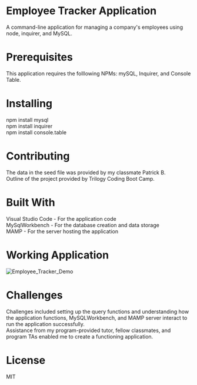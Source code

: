 # Employee Tracker Application
A command-line application for managing a company's employees using node, inquirer, and MySQL. 

# Prerequisites 

This application requires the folllowing NPMs: mySQL, Inquirer, and Console Table. 

# Installing

npm install mysql
<br>
npm install inquirer
<br>
npm install console.table

# Contributing

The data in the seed file was provided by my classmate Patrick B. 
<br>
Outline of the project provided by Trilogy Coding Boot Camp.

# Built With

Visual Studio Code - For the application code
<br>
MySqlWorkbench - For the database creation and data storage
<br>
MAMP - For the server hosting the application

# Working Application 

![Employee_Tracker_Demo](/employee-tracker/Employee_tracker_Demo.gif)

# Challenges

Challenges included setting up the query functions and understanding how the application functions, MySQLWorkbench, and MAMP server interact to run the application successfully. 
<br>
Assistance from my program-provided tutor, fellow classmates, and program TAs enabled me to create a functioning application.

# License

MIT



